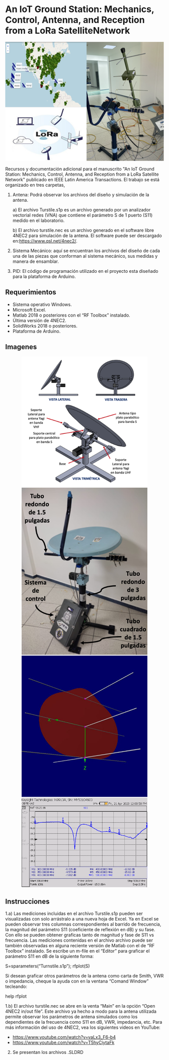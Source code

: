 # An IoT Ground Station: Mechanics, Control, Antenna, and Reception from a LoRa SatelliteNetwork

![Graphical abstract](/Imagenes/GraphicalAbstract2.png)

Recursos y documentación adicional para el manuscrito "An IoT Ground Station: Mechanics, Control, Antenna, and Reception from a LoRa Satellite Network" publicado en IEEE Latin America Transactions. El trabajo se está organizado en tres carpetas, 

1. Antena: Podrá observar los archivos del diseño y simulación de la antena.

   a) El archivo Turstile.s1p es un archivo generado por un analizador vectorial redes (VNA) que contiene el parámetro S de 1 puerto (S11) medido en el laboratorio.
   
   b) El archivo turstile.nec es un archivo generado en el software libre 4NEC2 para simulación de la antena. El software puede ser descargado en:https://www.qsl.net/4nec2/.
   
2. Sistema Mecánico: aquí se encuentran los archivos del diseño de cada una de las piezas que conforman al sistema mecánico, sus medidas y manera de ensamblar.
3. PID: El código de programación utilizado en el proyecto esta diseñado para la plataforma de Arduino.

## Requerimientos

- Sistema operativo Windows.
- Microsoft Excel.
- Matlab 2018 o posteriores con el “RF Toolbox” instalado.
- Última versión de 4NEC2.
- SolidWorks 2018 o posteriores.
- Plataforma de Arduino.

## Imagenes

<div id="header" align="center">
  <img src="Imagenes/Estructura.png" width="400"/>
  <img src="Imagenes/EstacionTer.png" width="400"/>
  <img src="Imagenes/pat.png" width="400"/>
  <img src="Imagenes/s11.png" width="400"/>
</div>

## Instrucciones

1.a) Las mediciones incluidas en el archivo Turstile.s1p pueden ser visualizadas con solo arrástralo a una nueva hoja de Excel. Ya en Excel se pueden observar tres columnas correspondientes al barrido de frecuencia, la magnitud del parámetro S11 (coeficiente de reflexión en dB) y su fase. Con ello se pueden obtener graficas tanto de magnitud y fase de S11 vs frecuencia. Las mediciones contenidas en el archivo archivo puede ser también observadas en alguna reciente versión de Matlab con el de “RF Toolbox” instalado. Se escribe un m-file en el “Editor” para graficar el parámetro S11 en dB de la siguiente forma:

S=sparameters(“Turnstile.s1p”);
rfplot(S)

Si desean graficar otros parámetros de la antena como carta de Smith, VWR o impedancia, cheque la ayuda con en la ventana “Comand Window” tecleando:

help rfplot

1.b) El archivo turstile.nec se abre en la venta “Main” en la opción “Open 4NEC2 in/out file”. Este archivo ya hecho a modo para la antena utilizada permite observar los parámetros de antena simulados como los dependientes de la frecuencia como S11 en dB, VWR, impedancia, etc. Para más información del uso de 4NEC2, vea los siguientes videos en YouTube:

- https://www.youtube.com/watch?v=vaLx3_F6-b4
- https://www.youtube.com/watch?v=T5hyCiytaFk

2. Se presentan los archivos .SLDRD 
